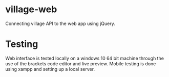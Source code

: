 # village-web
Connecting village API to the web app using jQuery. 

# Testing 
Web interface is tested locally on a windows 10 64 bit machine through the use of the brackets code editor and live preview. Mobile testing is done using xampp and setting up a local server. 

